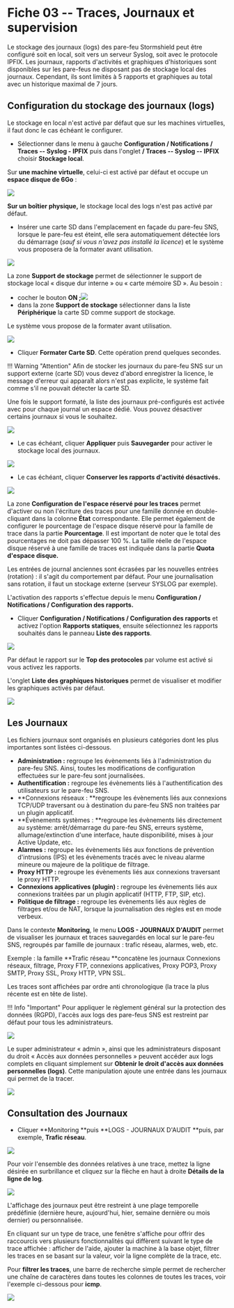 # Fiche 03 -- Traces, Journaux et supervision

Le stockage des journaux (logs) des pare-feu Stormshield peut être
configuré soit en local, soit vers un serveur Syslog, soit avec le
protocole IPFIX. Les journaux, rapports d'activités et graphiques
d'historiques sont disponibles sur les pare-feus ne disposant pas de
stockage local des journaux. Cependant, ils sont limités à 5 rapports et
graphiques au total avec un historique maximal de 7 jours.

## Configuration du stockage des journaux (logs)

Le stockage en local n'est activé par défaut que sur les machines
virtuelles, il faut donc le cas échéant le configurer.

-   Sélectionner dans le menu à gauche **Configuration / Notifications /
    Traces -- Syslog - IPFIX** puis dans l'onglet **/ Traces -- Syslog
    -- IPFIX** choisir **Stockage local**. 

Sur **une machine virtuelle**, celui-ci est activé par défaut et occupe
un **espace disque de 6Go** :

![](../../media/stormshield/fiches/fiche3_gestionJournaux_SNS/Pictures/1000000100000282000000A7E0568EFCA0EE8753.png)

**Sur un boîtier physique,** le stockage local des logs n'est pas activé
par défaut.

-   Insérer une carte SD dans l'emplacement en façade du pare-feu SNS,
    lorsque le pare-feu est éteint, elle sera automatiquement détectée
    lors du démarrage (*sauf si vous n'avez pas installé la licence*) et
    le système vous proposera de la formater avant utilisation.

![](../../media/stormshield/fiches/fiche3_gestionJournaux_SNS/Pictures/100000010000025D0000009A181376370298DCFD.png)

La zone **Support de stockage** permet de sélectionner le support de
stockage local « disque dur interne » ou « carte mémoire SD ». Au
besoin :

-   cocher le bouton
    **ON ;**![](../../media/stormshield/fiches/fiche3_gestionJournaux_SNS/Pictures/100000000000059E000001945020079C69A930E2.png)
-   dans la zone **Support de stockage** sélectionner dans la liste
    **Périphérique** la carte SD comme support de stockage.

Le système vous propose de la formater avant utilisation.

![](../../media/stormshield/fiches/fiche3_gestionJournaux_SNS/Pictures/1000000000000269000000C2DBB284ACF9F3D8DD.png)

-   Cliquer **Formater Carte SD**. Cette opération prend quelques secondes.

!!! Warning  "Attention"
    Afin de stocker les journaux du pare-feu SNS sur un support externe
    (carte SD) vous devez d'abord enregistrer la licence, le message
    d'erreur qui apparaît alors n'est pas explicite, le système fait comme
    s'il ne pouvait détecter la carte SD.

Une fois le support formaté, la liste des journaux pré-configurés est
activée avec pour chaque journal un espace dédié. Vous pouvez désactiver
certains journaux si vous le souhaitez.

![](../../media/stormshield/fiches/fiche3_gestionJournaux_SNS/Pictures/10000000000005990000030C4F76B3E6BA831DC1.png)

-   Le cas échéant, cliquer **Appliquer** puis **Sauvegarder** pour
    activer le stockage local des journaux.

![](../../media/stormshield/fiches/fiche3_gestionJournaux_SNS/Pictures/1000000000000326000000C1CE65C3D1DD468E70.png)

-   Le cas échéant, cliquer **Conserver les rapports d'activité
    désactivés.**

![](../../media/stormshield/fiches/fiche3_gestionJournaux_SNS/Pictures/10000001000001BC00000108DC618C3DEEE29370.png)

La zone **Configuration de l'espace réservé pour les traces** permet
d'activer ou non l'écriture des traces pour une famille donnée en
double-cliquant dans la colonne **État** correspondante. Elle permet
également de configurer le pourcentage de l'espace disque réservé pour
la famille de trace dans la partie **Pourcentage**. Il est important de
noter que le total des pourcentages ne doit pas dépasser 100 %. La
taille réelle de l'espace disque réservé à une famille de traces est
indiquée dans la partie **Quota d'espace disque.**

Les entrées de journal anciennes sont écrasées par les nouvelles entrées
(rotation) : il s'agit du comportement par défaut. Pour une
journalisation sans rotation, il faut un stockage externe (serveur
SYSLOG par exemple).

L'activation des rapports s'effectue depuis le menu **Configuration /
Notifications / Configuration des rapports.**

-   Cliquer **Configuration / Notifications / Configuration des
    rapports** et activez l'option **Rapports statiques**, ensuite
    sélectionnez les rapports souhaités dans le panneau **Liste des
    rapports**.

![](../../media/stormshield/fiches/fiche3_gestionJournaux_SNS/Pictures/100000010000026F000001448E028CAA7F5E34B2.png)

Par défaut le rapport sur le **Top des protocoles** par volume est
activé si vous activez les rapports.

L'onglet **Liste des graphiques historiques** permet de visualiser et
modifier les graphiques activés par défaut.

![](../../media/stormshield/fiches/fiche3_gestionJournaux_SNS/Pictures/10000001000001BD0000009482F4E07BF5226A81.png)

## Les Journaux

Les fichiers journaux sont organisés en plusieurs catégories dont les
plus importantes sont listées ci-dessous.

-   **Administration :** regroupe les évènements liés à l'administration
    du pare-feu SNS. Ainsi, toutes les modifications de configuration
    effectuées sur le pare-feu sont journalisées.
-   **Authentification :** regroupe les évènements liés à
    l'authentification des utilisateurs sur le pare-feu SNS.
-   **Connexions réseaux : **regroupe les évènements liés aux connexions
    TCP/UDP traversant ou à destination du pare-feu SNS non traitées par
    un plugin applicatif.
-   **Évènements systèmes : **regroupe les évènements liés directement
    au système: arrêt/démarrage du pare-feu SNS, erreurs système,
    allumage/extinction d'une interface, haute disponibilité, mises à
    jour Active Update, etc.
-   **Alarmes :** regroupe les évènements liés aux fonctions de
    prévention d'intrusions (IPS) et les évènements tracés avec le
    niveau alarme mineure ou majeure de la politique de filtrage.
-   **Proxy HTTP :** regroupe les évènements liés aux connexions
    traversant le proxy HTTP.
-   **Connexions applicatives (plugin) :** regroupe les évènements liés
    aux connexions traitées par un plugin applicatif (HTTP, FTP, SIP,
    etc).
-   **Politique de filtrage :** regroupe les évènements liés aux règles
    de filtrages et/ou de NAT, lorsque la journalisation des règles est
    en mode verbeux.

Dans le contexte **Monitoring**, le menu **LOGS - JOURNAUX D'AUDIT**
permet de visualiser les journaux et traces sauvegardés en local sur le
pare-feu SNS, regroupés par famille de journaux : trafic réseau,
alarmes, web, etc.

Exemple : la famille **Trafic réseau **concatène les journaux Connexions
réseaux, filtrage, Proxy FTP, connexions applicatives, Proxy POP3, Proxy
SMTP, Proxy SSL, Proxy HTTP, VPN SSL.

Les traces sont affichées par ordre anti chronologique (la trace la plus
récente est en tête de liste).

!!! Info  "Important"
    Pour appliquer le règlement général sur la protection des données
    (RGPD), l'accès aux logs des pare-feus SNS est restreint par défaut pour
    tous les administrateurs.

![](../../media/stormshield/fiches/fiche3_gestionJournaux_SNS/Pictures/100000000000027C000000F33FD7EAA8354E6553.png)

Le super administrateur « admin », ainsi que les
administrateurs disposant du droit « Accès aux données personnelles »
peuvent accéder aux logs complets en cliquant simplement sur **Obtenir
le droit d'accès aux données personnelles (logs)**. Cette manipulation
ajoute une entrée dans les journaux qui permet de la tracer.

![](../../media/stormshield/fiches/fiche3_gestionJournaux_SNS/Pictures/100000000000018600000074DDF44A3F67E4D562.png)

## Consultation des Journaux

-   Cliquer **Monitoring **puis **LOGS - JOURNAUX D'AUDIT **puis, par
    exemple, **Trafic réseau**.

![](../../media/stormshield/fiches/fiche3_gestionJournaux_SNS/Pictures/100000010000025D0000009A6A6F3E8A2DFEC687.png)

Pour voir l'ensemble des données relatives à une trace, mettez la ligne
désirée en surbrillance et cliquez sur la flèche en haut à droite
**Détails de la ligne de log**.

![](../../media/stormshield/fiches/fiche3_gestionJournaux_SNS/Pictures/100000010000021C0000011EF4BA2F9EFE73D397.png)

L'affichage des journaux peut être restreint à une plage temporelle
prédéfinie (dernière heure, aujourd'hui, hier, semaine dernière ou mois
dernier) ou personnalisée.

En cliquant sur un type de trace, une fenêtre s'affiche pour offrir des
raccourcis vers plusieurs fonctionnalités qui diffèrent suivant le type
de trace affichée : afficher de l'aide, ajouter la machine à la base
objet, filtrer les traces en se basant sur la valeur, voir la ligne
complète de la trace, etc.

Pour **filtrer les traces**, une barre de recherche simple permet de
rechercher une chaîne de caractères dans toutes les colonnes de toutes
les traces, voir l'exemple ci-dessous pour **icmp**.

![](../../media/stormshield/fiches/fiche3_gestionJournaux_SNS/Pictures/100000010000022400000162B656DBCD699443C5.png)
